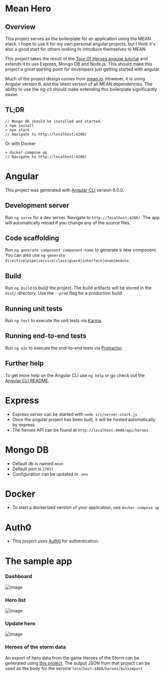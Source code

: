 # Mean Hero

## Overview
This project serves as the boilerplate for an application using the MEAN stack. I hope to use it for my own personal angular projects, but I think it's also a good start for others looking to introduce themselves to MEAN.

This project takes the result of the [Tour Of Heroes angular tutorial](https://angular.io/tutorial) and extends it to use Express, Mongo DB and Node.js. This should make this project a great starting point for developers just getting started with angular.

Much of the project design comes from [mean.io](https://github.com/linnovate/mean). However, it is using Angular version 6, and the latest version of all MEAN dependencies. The ability to use the ng-cli should make extending this boilerplate significantly easier.

## TL;DR
```
// Mongo db should be installed and started. 
> npm install
> npm start
// Navigate to http://localhost:4200/
```
Or with Docker
```
> docker-compose up
// Navigate to http://localhost:4200/
```


# Angular

This project was generated with [Angular CLI](https://github.com/angular/angular-cli) version 6.0.0.

## Development server

Run `ng serve` for a dev server. Navigate to `http://localhost:4200/`. The app will automatically reload if you change any of the source files.

## Code scaffolding

Run `ng generate component component-name` to generate a new component. You can also use `ng generate directive|pipe|service|class|guard|interface|enum|module`.

## Build

Run `ng build` to build the project. The build artifacts will be stored in the `dist/` directory. Use the `--prod` flag for a production build.

## Running unit tests

Run `ng test` to execute the unit tests via [Karma](https://karma-runner.github.io).

## Running end-to-end tests

Run `ng e2e` to execute the end-to-end tests via [Protractor](http://www.protractortest.org/).

## Further help

To get more help on the Angular CLI use `ng help` or go check out the [Angular CLI README](https://github.com/angular/angular-cli/blob/master/README.md).

# Express
- Express server can be started with `node src/server-start.js`
- Once the angular project has been built, it will be hosted automatically by express
- The heroes API can be found at `http://localhost:4040/api/heroes`
# Mongo DB
- Default db is named `mean`
- Default port is `27017`
- Configuration can be updated in `.env`
# Docker
- To start a dockerized version of your application, use `docker-compose up`
# Auth0
- This project uses [Auth0](https://auth0.com/) for authentication.

# The sample app
### Dashboard
![image](https://user-images.githubusercontent.com/83574/46040447-510ed780-c0de-11e8-98f7-5684a33130d5.png)
### Hero list
![image](https://user-images.githubusercontent.com/83574/46040451-5409c800-c0de-11e8-84e5-223bd580733e.png)
### Update hero
![image](https://user-images.githubusercontent.com/83574/46040459-5704b880-c0de-11e8-8922-01206637a7ae.png)
### Heroes of the storm data
An export of hero data from the game Heroes of the Storm can be generated using [this project](https://github.com/koliva8245/HeroesDataParser). The output JSON from that project can be used as the body for the service ```localhost:4040/heroes/bulkimport```
